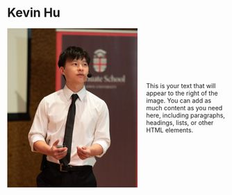 # Kevin Hu

<div style="display: flex; align-items: center;">
  <img src="web_image.jpeg" alt="My Image" width="300">
  <div style="margin-left: 20px;">
    This is your text that will appear to the right of the image. You can add as much content as you need here, including paragraphs, headings, lists, or other HTML elements.
  </div>
</div>
